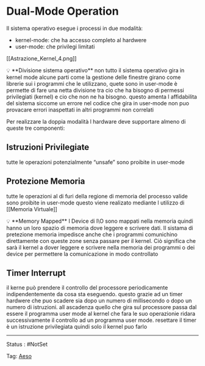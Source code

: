 # Dual-Mode Operation

Il sistema operativo esegue  i processi  in due modalità:

- kernel-mode:  che ha accesso completo al hardwere
- user-mode: che privilegi limitati

[[Astrazione_Kernel_4.png]]

<aside>
💡 **Divisione sistema operativo**
non tutto il sistema operativo gira in kernel mode alcune parti come la gestione delle finestre girano come librerie sui i programmi che le utilizzano, quete sono in user-mode è permette di fare una netta divisione tra cio che ha bisogno di permessi privilegiati (kernel) e cio che non ne ha bisogno. questo amenta l affidabilita del sistema siccome un errore nel codice che gira in user-mode non puo provacare errori inaspettati in altri programmi non correlati

</aside>

Per realizzare la doppia modalità l hardware deve supportare almeno di queste tre componenti:

## Istruzioni Privilegiate

 tutte le operazioni potenzialmente “unsafe”  sono proibite in user-mode

## Protezione Memoria



tutte le operazioni al di furi della regione di memoria del processo valide sono proibite in user-mode questo viene realizato mediante l utilizzo di [[Memoria Virtuale]]

<aside>
💡 **Memory Mapped**
I Device di I\O sono mappati nella memoria quindi hanno un loro spazio di memoria dove leggere e scrivere dati. Il sistama di pretezione memoria impedisce anche che i programmi comunichino direttamente con queste zone senza passare per il kernel. Ciò significa che sarà il kernel a dover leggere e scrivere nella memoria dei programmi o dei device per permettere la comunicazione in modo controllato

</aside>

## Timer Interrupt

il kerne può prendere il controllo del processore periodicamente  indipendentemente da cosa sta eseguendo. questo grazie ad un timer hardwere  che puo scadere sia dopo un numero di millisecondo o dopo un numero di istruzioni. all ascadenza quello che gira sul processore passa dal essere il programma user mode al kernel che fara le suo operazionie ridara successivamente il controllo ad un programma user mode. resettare il timer è un istruzione privilegiata quindi solo il kernel puo farlo

---

Status : #NotSet

Tag: [Aeso](../../../Architetture%20e%20sistemi%20operativi%20(AESO)%201e0e264228a748feabc5de07d5a770db.md)
